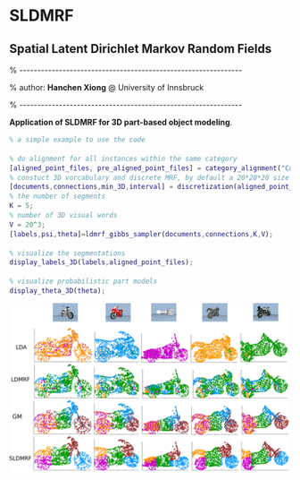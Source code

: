 # SLDMRF
## Spatial Latent Dirichlet Markov Random Fields


% --------------------------------------------------------------

%   author: **Hanchen Xiong** @ University of Innsbruck

% --------------------------------------------------------------


**Application of SLDMRF for 3D part-based object modeling**. 

``` Matlab
% a simple example to use the code 

% do alignment for all instances within the same category 
[aligned_point_files, pre_aligned_point_files] = category_alignment("Category_point/motors_m");
% constuct 3D vorcabulary and discrete MRF, by default a 20*20*20 size bounding box is used
[documents,connections,min_3D,interval] = discretization(aligned_point_files);
% the number of segments 
K = 5; 
% number of 3D visual words
V = 20^3; 
[labels,psi,theta]=ldmrf_gibbs_sampler(documents,connections,K,V);

% visualize the segmentations
display_labels_3D(labels,aligned_point_files);

% visualize probabilistic part models
display_theta_3D(theta);
```
![alt text][segmentation]

[segmentation]: https://github.com/HanchenXiong/SLDMRF/blob/master/SLDMRF_motorcycle.png

